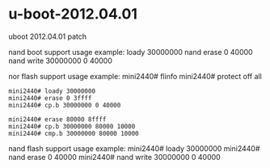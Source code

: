 u-boot-2012.04.01
=================

uboot 2012.04.01 patch

nand boot support
usage example:
	loady 30000000
	nand erase 0 40000
	nand write 30000000 0 40000

nor flash support
usage example:
	mini2440# flinfo
	mini2440# protect off all

	mini2440# loady 30000000
	mini2440# erase 0 3ffff
	mini2440# cp.b 30000000 0 40000

	mini2440# erase 80000 8ffff
	mini2440# cp.b 30000000 80000 10000
	mini2440# cmp.b 30000000 80000 10000

nand flash support
usage example:
	mini2440# loady 30000000
	mini2440# nand erase 0 40000
	mini2440# nand write 30000000 0 40000
